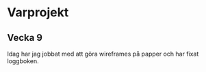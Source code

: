 # Varprojekt

## Vecka 9
Idag har jag jobbat med att göra wireframes på papper och har fixat loggboken. 

